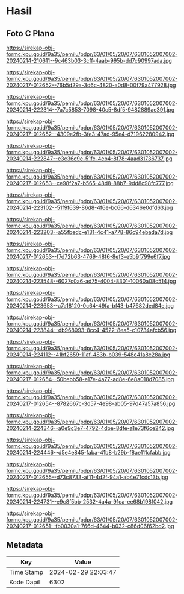 # Hasil

## Foto C Plano

https://sirekap-obj-formc.kpu.go.id/9a35/pemilu/pdpr/63/01/05/20/07/6301052007002-20240214-210611--9c463b03-3cff-4aab-995b-dd7c90997ada.jpg

https://sirekap-obj-formc.kpu.go.id/9a35/pemilu/pdpr/63/01/05/20/07/6301052007002-20240217-012652--76b5d29a-3d6c-4820-a0d8-00f79a477928.jpg

https://sirekap-obj-formc.kpu.go.id/9a35/pemilu/pdpr/63/01/05/20/07/6301052007002-20240214-222314--7a7c5853-7098-40c5-8df5-9482889ae391.jpg

https://sirekap-obj-formc.kpu.go.id/9a35/pemilu/pdpr/63/01/05/20/07/6301052007002-20240217-012652--4309e2fb-3fe3-47ad-95e4-d71962280942.jpg

https://sirekap-obj-formc.kpu.go.id/9a35/pemilu/pdpr/63/01/05/20/07/6301052007002-20240214-222847--e3c36c9e-51fc-4eb4-8f78-4aad31736737.jpg

https://sirekap-obj-formc.kpu.go.id/9a35/pemilu/pdpr/63/01/05/20/07/6301052007002-20240217-012653--ce98f2a7-b565-48d8-88b7-9dd8c98fc777.jpg

https://sirekap-obj-formc.kpu.go.id/9a35/pemilu/pdpr/63/01/05/20/07/6301052007002-20240214-223102--51f9f639-86d8-4f6e-bc66-d6346e0dfd63.jpg

https://sirekap-obj-formc.kpu.go.id/9a35/pemilu/pdpr/63/01/05/20/07/6301052007002-20240214-223203--a55fbedc-e131-4c41-a778-86c94ebada7d.jpg

https://sirekap-obj-formc.kpu.go.id/9a35/pemilu/pdpr/63/01/05/20/07/6301052007002-20240217-012653--f7d72b63-4769-48f6-8ef3-e5b9f799e6f7.jpg

https://sirekap-obj-formc.kpu.go.id/9a35/pemilu/pdpr/63/01/05/20/07/6301052007002-20240214-223548--6027c0a6-ad75-4004-8301-10060a08c514.jpg

https://sirekap-obj-formc.kpu.go.id/9a35/pemilu/pdpr/63/01/05/20/07/6301052007002-20240214-223653--a7a18120-0c64-49fa-bf43-b47682ded84e.jpg

https://sirekap-obj-formc.kpu.go.id/9a35/pemilu/pdpr/63/01/05/20/07/6301052007002-20240214-223844--db968093-8cc4-4522-8ea5-c10734afcb56.jpg

https://sirekap-obj-formc.kpu.go.id/9a35/pemilu/pdpr/63/01/05/20/07/6301052007002-20240214-224112--41bf2659-11af-483b-b039-548c41a8c28a.jpg

https://sirekap-obj-formc.kpu.go.id/9a35/pemilu/pdpr/63/01/05/20/07/6301052007002-20240217-012654--50bebb58-e17e-4a77-ad8e-6e8a018d7085.jpg

https://sirekap-obj-formc.kpu.go.id/9a35/pemilu/pdpr/63/01/05/20/07/6301052007002-20240217-012654--8782667c-3d57-4e98-ab05-97d47a57a856.jpg

https://sirekap-obj-formc.kpu.go.id/9a35/pemilu/pdpr/63/01/05/20/07/6301052007002-20240214-224346--a0e9c3e7-4792-4dbe-8dfe-a1e73f6ce242.jpg

https://sirekap-obj-formc.kpu.go.id/9a35/pemilu/pdpr/63/01/05/20/07/6301052007002-20240214-224446--d5e4e845-faba-41b8-b29b-f8ae111cfabb.jpg

https://sirekap-obj-formc.kpu.go.id/9a35/pemilu/pdpr/63/01/05/20/07/6301052007002-20240217-012655--d73c8733-af11-4d2f-94a1-ab4e71cdc13b.jpg

https://sirekap-obj-formc.kpu.go.id/9a35/pemilu/pdpr/63/01/05/20/07/6301052007002-20240214-224731--e9c8f5bb-2532-4a4a-91ca-ee68b198f042.jpg

https://sirekap-obj-formc.kpu.go.id/9a35/pemilu/pdpr/63/01/05/20/07/6301052007002-20240217-012651--fb0030a1-766d-4644-b032-c86d06f62bd2.jpg


## Metadata

| Key        | Value               |
| ---------- | ------------------- |
| Time Stamp | 2024-02-29 22:03:47 |
| Kode Dapil | 6302                |



